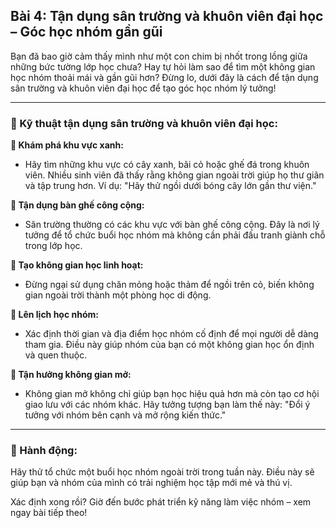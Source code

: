 ## Bài 4: Tận dụng sân trường và khuôn viên đại học – Góc học nhóm gần gũi

Bạn đã bao giờ cảm thấy mình như một con chim bị nhốt trong lồng giữa những bức tường lớp học chưa? Hay tự hỏi làm sao để tìm một không gian học nhóm thoải mái và gần gũi hơn? Đừng lo, dưới đây là cách để tận dụng sân trường và khuôn viên đại học để tạo góc học nhóm lý tưởng!

---

### 📌 Kỹ thuật tận dụng sân trường và khuôn viên đại học:

**🔹 Khám phá khu vực xanh:**
- Hãy tìm những khu vực có cây xanh, bãi cỏ hoặc ghế đá trong khuôn viên. Nhiều sinh viên đã thấy rằng không gian ngoài trời giúp họ thư giãn và tập trung hơn. Ví dụ: "Hãy thử ngồi dưới bóng cây lớn gần thư viện."

**🔹 Tận dụng bàn ghế công cộng:**
- Sân trường thường có các khu vực với bàn ghế công cộng. Đây là nơi lý tưởng để tổ chức buổi học nhóm mà không cần phải đấu tranh giành chỗ trong lớp học. 

**🔹 Tạo không gian học linh hoạt:**
- Đừng ngại sử dụng chăn mỏng hoặc thảm để ngồi trên cỏ, biến không gian ngoài trời thành một phòng học di động. 

**🔹 Lên lịch học nhóm:**
- Xác định thời gian và địa điểm học nhóm cố định để mọi người dễ dàng tham gia. Điều này giúp nhóm của bạn có một không gian học ổn định và quen thuộc.

**🔹 Tận hưởng không gian mở:**
- Không gian mở không chỉ giúp bạn học hiệu quả hơn mà còn tạo cơ hội giao lưu với các nhóm khác. Hãy tưởng tượng bạn làm thế này: "Đổi ý tưởng với nhóm bên cạnh và mở rộng kiến thức."

---

### 🚀 Hành động:

Hãy thử tổ chức một buổi học nhóm ngoài trời trong tuần này. Điều này sẽ giúp bạn và nhóm của mình có trải nghiệm học tập mới mẻ và thú vị.

Xác định xong rồi? Giờ đến bước phát triển kỹ năng làm việc nhóm – xem ngay bài tiếp theo!